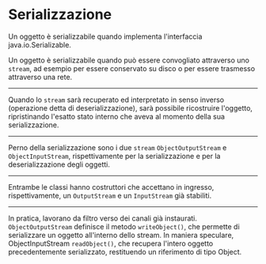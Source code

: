 # Serializzazione

Un oggetto è serializzabile quando implementa l'interfaccia
java.io.Serializable.

Un oggetto è serializzabile quando può essere convogliato
attraverso uno `stream`, ad esempio per essere conservato
su disco o per essere trasmesso attraverso una rete.

---

Quando lo `stream` sarà recuperato ed interpretato in senso
inverso (operazione detta di deserializzazione), sarà
possibile ricostruire l'oggetto, ripristinando l'esatto
stato interno che aveva al momento della sua
serializzazione.

---

Perno della serializzazione sono i due `stream`
`ObjectOutputStream` e `ObjectInputStream`, rispettivamente
per la serializzazione e per la deserializzazione degli
oggetti. 

---

Entrambe le classi hanno costruttori che accettano
in ingresso, rispettivamente, un `OutputStream` e un
`InputStream` già stabiliti. 

---

In pratica, lavorano da filtro verso dei canali già instaurati. 
`ObjectOutputStream` definisce il metodo `writeObject()`, che permette di
serializzare un oggetto all'interno dello stream. In
maniera speculare, ObjectInputStream `readObject()`, che
recupera l'intero oggetto precedentemente serializzato,
restituendo un riferimento di tipo Object. 

